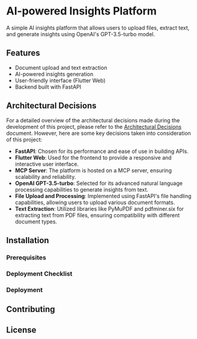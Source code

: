 # AI-powered Insights Platform

A simple AI insights platform that allows users to upload files, extract text, and generate insights using OpenAI's GPT-3.5-turbo model.

## Features

- Document upload and text extraction
- AI-powered insights generation
- User-friendly interface (Flutter Web)
- Backend built with FastAPI

## Architectural Decisions

For a detailed overview of the architectural decisions made during the development of this project, please refer to the [Architectural Decisions](docs/architectural_decisions.md) document.
However, here are some key decisions taken into consideration of this project:

- **FastAPI**: Chosen for its performance and ease of use in building APIs.
- **Flutter Web**: Used for the frontend to provide a responsive and interactive user interface.
- **MCP Server**: The platform is hosted on a MCP server, ensuring scalability and reliability.
- **OpenAI GPT-3.5-turbo**: Selected for its advanced natural language processing capabilities to generate insights from text.
- **File Upload and Processing**: Implemented using FastAPI's file handling capabilities, allowing users to upload various document formats.
- **Text Extraction**: Utilized libraries like PyMuPDF and pdfminer.six for extracting text from PDF files, ensuring compatibility with different document types.

## Installation

### Prerequisites

### Deployment Checklist

### Deployment

## Contributing

## License
